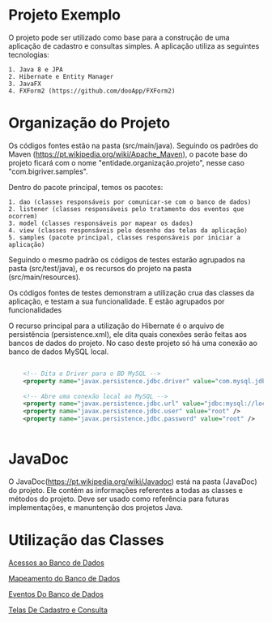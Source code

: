 # Projeto Exemplo #
O projeto pode ser utilizado como base para a construção de uma aplicação de cadastro e consultas simples.
A aplicação utiliza as seguintes tecnologias:

	1. Java 8 e JPA
	2. Hibernate e Entity Manager
	3. JavaFX
	4. FXForm2 (https://github.com/dooApp/FXForm2)
	
# Organização do Projeto #
Os códigos fontes estão na pasta (src/main/java).
Seguindo os padrões do Maven (https://pt.wikipedia.org/wiki/Apache_Maven), o pacote base do projeto ficará com o nome "entidade.organização.projeto", nesse caso "com.bigriver.samples".

Dentro do pacote principal, temos os pacotes:
	
	1. dao (classes responsáveis por comunicar-se com o banco de dados)
	2. listener (classes responsáveis pelo tratamento dos eventos que ocorrem)
	3. model (classes responsáveis por mapear os dados)
	4. view (classes responsáveis pelo desenho das telas da aplicação)
	5. samples (pacote principal, classes responsáveis por iniciar a aplicação)
	
Seguindo o mesmo padrão os códigos de testes estarão agrupados na pasta (src/test/java), e os recursos do projeto na pasta (src/main/resources).

Os códigos fontes de testes demonstram a utilização crua das classes da aplicação, e testam a sua funcionalidade. 
E estão agrupados por funcionalidades

O recurso principal para a utilização do Hibernate é o arquivo de persistência (persistence.xml), ele dita quais conexões serão feitas aos bancos de dados do projeto. No caso deste projeto só há uma conexão ao banco de dados MySQL local.

```xml

	<!-- Dita o Driver para o BD MySQL -->
	<property name="javax.persistence.jdbc.driver" value="com.mysql.jdbc.Driver" />
	
	<!-- Abre uma conexão local ao MySQL -->
	<property name="javax.persistence.jdbc.url" value="jdbc:mysql://localhost:3306/samples" />
	<property name="javax.persistence.jdbc.user" value="root" />
	<property name="javax.persistence.jdbc.password" value="root" />
            
```

# JavaDoc #
O JavaDoc(https://pt.wikipedia.org/wiki/Javadoc) está na pasta (JavaDoc) do projeto.
Ele contém as informações referentes a todas as classes e métodos do projeto.
Deve ser usado como referência para futuras implementações, e manuntenção dos projetos Java.

# Utilização das Classes #

[Acessos ao Banco de Dados](https://github.com/rodsnjr/cursojava/tree/master/src/main/java/com/bigriver/samples/dao)

[Mapeamento do Banco de Dados](https://github.com/rodsnjr/cursojava/tree/master/src/main/java/com/bigriver/samples/model)

[Eventos Do Banco de Dados](https://github.com/rodsnjr/cursojava/tree/master/src/main/java/com/bigriver/samples/listener)

[Telas De Cadastro e Consulta](https://github.com/rodsnjr/cursojava/tree/master/src/main/java/com/bigriver/samples/view)
